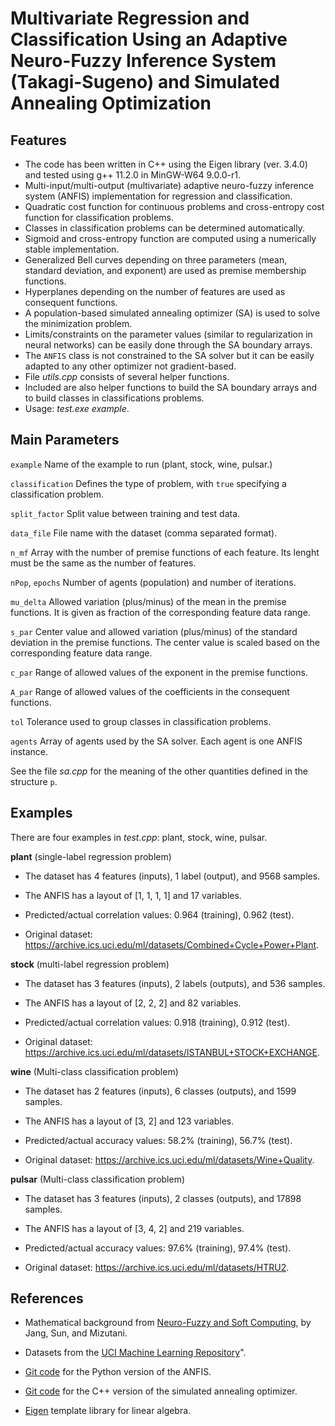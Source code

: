 # Multivariate Regression and Classification Using an Adaptive Neuro-Fuzzy Inference System (Takagi-Sugeno) and Simulated Annealing Optimization

## Features

- The code has been written in C++ using the Eigen library (ver. 3.4.0) and tested using g++ 11.2.0 in MinGW-W64 9.0.0-r1.
- Multi-input/multi-output (multivariate) adaptive neuro-fuzzy inference system (ANFIS) implementation for regression and classification.
- Quadratic cost function for continuous problems and cross-entropy cost function for classification problems.
- Classes in classification problems can be determined automatically.
- Sigmoid and cross-entropy function are computed using a numerically stable implementation.
- Generalized Bell curves depending on three parameters (mean, standard deviation, and exponent) are used as premise membership functions.
- Hyperplanes depending on the number of features are used as consequent functions.
- A population-based simulated annealing optimizer (SA) is used to solve the minimization problem.
- Limits/constraints on the parameter values (similar to regularization in neural networks) can be easily done through the SA boundary arrays.
- The `ANFIS` class is not constrained to the SA solver but it can be easily adapted to any other optimizer not gradient-based.
- File *utils.cpp* consists of several helper functions.
- Included are also helper functions to build the SA boundary arrays and to build classes in classifications problems.
- Usage: *test.exe example*.

## Main Parameters

`example` Name of the example to run (plant, stock, wine, pulsar.)

`classification` Defines the type of problem, with `true` specifying a classification problem.

`split_factor` Split value between training and test data.

`data_file` File name with the dataset (comma separated format).

`n_mf` Array with the number of premise functions of each feature. Its lenght must be the same as the number of features.

`nPop`, `epochs` Number of agents (population) and number of iterations.

`mu_delta` Allowed variation (plus/minus) of the mean in the premise functions. It is given as fraction of the corresponding feature data range.

`s_par` Center value and allowed variation (plus/minus) of the standard deviation in the premise functions. The center value is scaled based on the corresponding feature data range.

`c_par` Range of allowed values of the exponent in the premise functions.

`A_par` Range of allowed values of the coefficients in the consequent functions.

`tol` Tolerance used to group classes in classification problems.

`agents` Array of agents used by the SA solver. Each agent is one ANFIS instance.

See the file *sa.cpp* for the meaning of the other quantities defined in the structure `p`.

## Examples

There are four examples in *test.cpp*: plant, stock, wine, pulsar.

**plant** (single-label regression problem)

- The dataset has 4 features (inputs), 1 label (output), and 9568 samples.

- The ANFIS has a layout of [1, 1, 1, 1] and 17 variables.

- Predicted/actual correlation values: 0.964 (training), 0.962 (test).

- Original dataset: <https://archive.ics.uci.edu/ml/datasets/Combined+Cycle+Power+Plant>.

**stock** (multi-label regression problem)

- The dataset has 3 features (inputs), 2 labels (outputs), and 536 samples.

- The ANFIS has a layout of [2, 2, 2] and 82 variables.

- Predicted/actual correlation values: 0.918 (training), 0.912 (test).

- Original dataset: <https://archive.ics.uci.edu/ml/datasets/ISTANBUL+STOCK+EXCHANGE>.

**wine** (Multi-class classification problem)

- The dataset has 2 features (inputs), 6 classes (outputs), and 1599 samples.

- The ANFIS has a layout of [3, 2] and 123 variables.

- Predicted/actual accuracy values: 58.2% (training), 56.7% (test).

- Original dataset: <https://archive.ics.uci.edu/ml/datasets/Wine+Quality>.

**pulsar** (Multi-class classification problem)

- The dataset has 3 features (inputs), 2 classes (outputs), and 17898 samples.

- The ANFIS has a layout of [3, 4, 2] and 219 variables.

- Predicted/actual accuracy values: 97.6% (training), 97.4% (test).

- Original dataset: <https://archive.ics.uci.edu/ml/datasets/HTRU2>.

## References

- Mathematical background from [Neuro-Fuzzy and Soft Computing](https://ieeexplore.ieee.org/document/633847), by Jang, Sun, and Mizutani.

- Datasets from the [UCI Machine Learning Repository](https://archive.ics.uci.edu/ml/datasets.php)".

- [Git code](https://github.com/gabrielegilardi/ANFIS) for the Python version of the ANFIS.

- [Git code](https://github.com/gabrielegilardi/SimulatedAnnealing) for the C++ version of the simulated annealing optimizer.

- [Eigen](https://eigen.tuxfamily.org/) template library for linear algebra.
